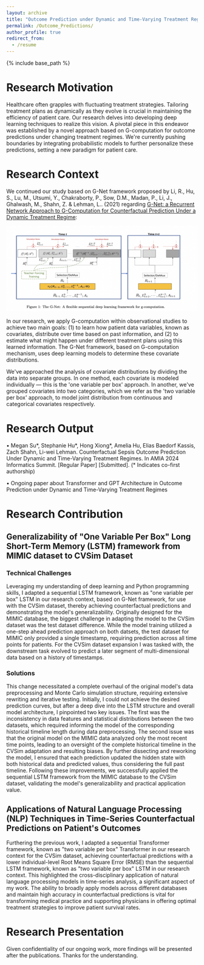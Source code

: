 ```yaml
---
layout: archive
title: "Outcome Prediction under Dynamic and Time-Varying Treatment Regimes"
permalink: /Outcome_Predictions/
author_profile: true
redirect_from:
  - /resume
---
```


{% include base_path %}
# Research Motivation

Healthcare often grapples with fluctuating treatment strategies. Tailoring treatment plans as dynamically as they evolve is crucial in maintaining the efficiency of patient care. Our research delves into developing deep learning techniques to realize this vision. A pivotal piece in this endeavor was established by a novel approach based on G-computation for outcome predictions under changing treatment regimes. We're currently pushing boundaries by integrating probabilistic models to further personalize these predictions, setting a new paradigm for patient care.

# Research Context

We continued our study based on G-Net framework proposed by Li, R., Hu, S., Lu, M., Utsumi, Y., Chakraborty, P., Sow, D.M., Madan, P., Li, J., Ghalwash, M., Shahn, Z. & Lehman, L.. (2021) regarding [G-Net: a Recurrent Network Approach to G-Computation for Counterfactual Prediction Under a Dynamic Treatment Regime](https://proceedings.mlr.press/v158/li21a.html):

![G-Net Visualization](/images/G-Net.png)

In our research, we apply G-computation within observational studies to achieve two main goals: (1) to learn how patient data variables, known as covariates, distribute over time based on past information, and (2) to estimate what might happen under different treatment plans using this learned information. The G-Net framework, based on G-computation mechanism, uses deep learning models to determine these covariate distributions.

We've approached the analysis of covariate distributions by dividing the data into separate groups. In one method, each covariate is modeled individually — this is the 'one variable per box' approach. In another, we've grouped covariates into two categories, which we refer as the 'two variable per box' approach, to model joint distribution from continuous and categorical covariates respectively.

# Research Output

•	Megan Su*, Stephanie Hu*, Hong Xiong*, Amelia Hu, Elias Baedorf Kassis, Zach Shahn, Li-wei Lehman. Counterfactual Sepsis Outcome Prediction Under Dynamic and Time-Varying Treatment Regimes. In AMIA 2024 Informatics Summit. [Regular Paper] [Submitted]. (* Indicates co-first authorship)

• Ongoing paper about Transformer and GPT Architecture in Outcome Prediction under Dynamic and Time-Varying Treatment Regimes


# Research Contribution

## Generalizability of "One Variable Per Box" Long Short-Term Memory (LSTM) framework from MIMIC dataset to CVSim Dataset

### Technical Challenges
Leveraging my understanding of deep learning and Python programming skills, I adapted a sequential LSTM framework, known as "one variable per box" LSTM in our research context, based on G-Net framework, for use with the CVSim dataset, thereby achieving counterfactual predictions and demonstrating the model's generalizability. Originally designed for the MIMIC database, the biggest challenge in adapting the model to the CVSim dataset was the test dataset difference. While the model training utilized a one-step ahead prediction approach on both datsets, the test dataset for MIMIC only provided a single timestamp, requiring prediction across all time points for patients. For the CVSim dataset expansion I was tasked with, the downstream task evolved to predict a later segment of multi-dimensional data based on a history of timestamps.

### Solutions 
This change necessitated a complete overhaul of the original model's data preprocessing and Monte Carlo simulation structure, requiring extensive rewriting and iterative testing. Initially, I could not achieve the desired prediction curves, but after a deep dive into the LSTM structure and overall model architecture, I pinpointed two key issues. The first was the inconsistency in data features and statistical distributions between the two datasets, which required informing the model of the corresponding historical timeline length during data preprocessing. The second issue was that the original model on the MIMIC data analyzed only the most recent time points, leading to an oversight of the complete historical timeline in the CVSim adaptation and resulting biases. By further dissecting and reworking the model, I ensured that each prediction updated the hidden state with both historical data and predicted values, thus considering the full past timeline. Following these improvements, we successfully applied the sequential LSTM framework from the MIMIC database to the CVSim dataset, validating the model's generalizability and practical application value.


## Applications of Natural Language Processing (NLP) Techniques in Time-Series Counterfactual Predictions on Patient's Outcomes

Furthering the previous work, I adapted a sequential Transformer framework, known as "two variable per box" Transformer in our research context for the CVSim dataset, achieving counterfactual predictions with a lower individual-level Root Means Square Error (RMSE) than the sequential LSTM framework, known as "two variable per box" LSTM in our research context. This highlighted the cross-disciplinary application of natural language processing models in time-series analysis, a significant aspect of my work. The ability to broadly apply models across different databases and maintain high accuracy in counterfactual predictions is vital for transforming medical practice and supporting physicians in offering optimal treatment strategies to improve patient survival rates.


# Research Presentation

Given confidentiality of our ongoing work, more findings will be presented after the publications. Thanks for the understanding.  
